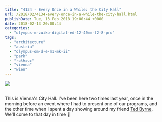 ```yaml
---
title: "4134 - Every Once in a While: the City Hall"
url: /2018/02/4134-every-once-in-a-while-the-city-hall.html
publishDate: Tue, 13 Feb 2018 19:00:44 +0000
date: 2018-02-13 20:00:44
categories: 
  - "olympus-m-zuiko-digital-ed-12-40mm-f2-8-pro"
tags: 
  - "architecture"
  - "austria"
  - "olympus-om-d-e-m1-mk-ii"
  - "park"
  - "rathaus"
  - "vienna"
  - "wien"
---
```

<div class="container">
<div class="center"><a target="_blank" href="https://d25zfm9zpd7gm5.cloudfront.net/1200x1200/2017/20170531_083154_lr.jpg"><img class="webfeedsFeaturedVisual" src="https://d25zfm9zpd7gm5.cloudfront.net/0600x0600/2017/20170531_083154_lr.jpg" /></a></div>
</div>
<br />

This is Vienna's City Hall. I've been here two times last year, once in the morning before an event where I had to present one of our programs, and the other time when I spent a day showing around my friend <a href="http://imagefiction.blogspot.com/" rel="noopener" target="_blank">Ted Byrne</a>. We'll come to that day in time 🙂
